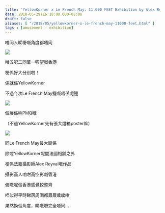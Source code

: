 ```yaml
---
title: 'YellowKorner x Le French May: 11,000 FEET Exhibition by Alex Reyval'
date: 2018-05-29T16:18:00.000+08:00
draft: false
aliases: [ "/2018/05/yellowkorner-x-le-french-may-11000-feet.html" ]
tags : [amusement - exhibition]
---
```


唔同人睇嘢嘅角度都唔同

![](/images/yellowkornerlfm.jpg)

咁五呎二同萬一呎望嘅香港

梗係好大分別啦！

  

係就係YellowKorner

不過今次Le French May擺嘅唔係呢邊

![](/images/yellowkornerlfm1.jpg)

個展係响PMQ嘅

（不過YellowKorner先有張大燈箱poster嘛）

![](/images/yellowkornerlfm2.jpg)

同Le French May最大關係

除咗YellowKorner呢間法國相舖之外

梗係法籍攝影師Alex Reyval嘅作品

攝影高人响咁高空影嘅香港

俯瞰呢個香港感覺較整齊

唔似得平時睇落周圍都巖巖巉巉咁

  

果然換個角度，睇嘅嘢完全唔同...
